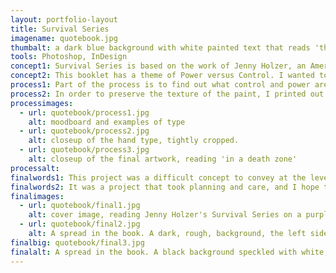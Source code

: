 ```yaml
---
layout: portfolio-layout
title: Survival Series
imagename: quotebook.jpg
thumbalt: a dark blue background with white painted text that reads 'the future is stupid'
tools: Photoshop, InDesign
concept1: Survival Series is based on the work of Jenny Holzer, an American Neo-conceptual artist. Her work conceptualizes language as art, and she writes phrases that invoke the viewer to participate. She then projects theses phrases onto buildings and created signage.
concept2: This booklet has a theme of Power versus Control. I wanted to look at the idea of what power and control really are. If you are being controlled, you have no power, so the release of control is power. If you are powerful, you can control, and in turn, they are powerless. Because it is a dynamic, an idea that is constantly in flux, I chose to have it mirrored, one side on each page.
process1: Part of the process is to find out what control and power are, how work together as a complex balance. Both control and power can be wielded for good and evil, and too much of either can be corrupting. The complexity of human nature is best displayed by humanity. I hand painted the text, which represents the release of control—the power. The digital type is the release of power—therefore controlled.
process2: In order to preserve the texture of the paint, I printed out textures and hand painted the words onto it. I then photographed it, and Photoshoped the photos for errors and colour corrections. The book had to have a strict grid structure that both sides honored. The book was printed out at 8x8.
processimages:
  - url: quotebook/process1.jpg
    alt: moodboard and examples of type
  - url: quotebook/process2.jpg
    alt: closeup of the hand type, tightly cropped.
  - url: quotebook/process3.jpg
    alt: closeup of the final artwork, reading 'in a death zone'
processalt:
finalwords1: This project was a difficult concept to convey at the level that I wanted it to be, but the end results were what I wanted. Something raw and wonderfully human, flawed, but above all, powerful in it’s own right.
finalwords2: It was a project that took planning and care, and I hope to refine it a bit more to polish the final outcome. Eventually I would love to print it out as a coffee table style book, or make a continuing project.
finalimages:
  - url: quotebook/final1.jpg
    alt: cover image, reading Jenny Holzer's Survival Series on a purple blue background of smoke.
  - url: quotebook/final2.jpg
    alt: A spread in the book. A dark, rough, background, the left side reads 'you are caught thinking about' and the right side 'killing anyone you want' in white hand-painted text.
finalbig: quotebook/final3.jpg
finalalt: A spread in the book. A black background speckled with white, with the left side reading 'the breakdown comes when you stop controlling yourself' and the right side 'and want the release of a bloodbath' in white hand-painted text.
---
```

